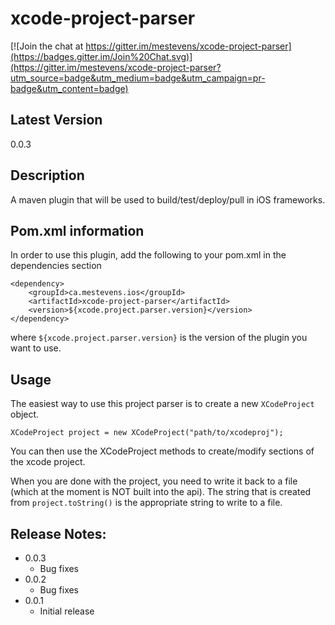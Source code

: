 # xcode-project-parser

[![Join the chat at https://gitter.im/mestevens/xcode-project-parser](https://badges.gitter.im/Join%20Chat.svg)](https://gitter.im/mestevens/xcode-project-parser?utm_source=badge&utm_medium=badge&utm_campaign=pr-badge&utm_content=badge)

## Latest Version
0.0.3

## Description

A maven plugin that will be used to build/test/deploy/pull in iOS frameworks.

## Pom.xml information

In order to use this plugin, add the following to your pom.xml in the dependencies section

```
<dependency>
	<groupId>ca.mestevens.ios</groupId>
	<artifactId>xcode-project-parser</artifactId>
	<version>${xcode.project.parser.version}</version>
</dependency>
```

where `${xcode.project.parser.version}` is the version of the plugin you want to use.

## Usage

The easiest way to use this project parser is to create a new `XCodeProject` object.

```
XCodeProject project = new XCodeProject("path/to/xcodeproj");
```
You can then use the XCodeProject methods to create/modify sections of the xcode project.

When you are done with the project, you need to write it back to a file (which at the moment is NOT built into the api). The string that is created from `project.toString()` is the appropriate string to write to a file.

## Release Notes:

* 0.0.3
	* Bug fixes
* 0.0.2
	* Bug fixes
* 0.0.1
	* Initial release